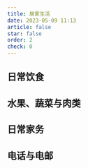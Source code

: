 ```yaml
---
title: 居家生活
date: 2023-05-09 11:13
article: false
star: false
order: 2
check: 0
---
```


## 日常饮食

## 水果、蔬菜与肉类

## 日常家务

## 电话与电邮
